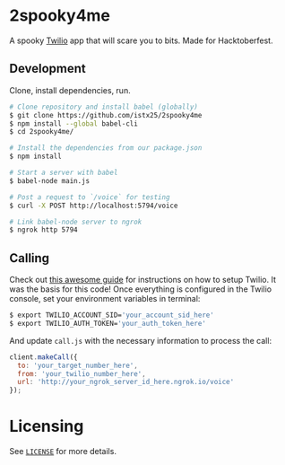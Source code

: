 # 2spooky4me

A spooky [Twilio](https://www.twilio.com) app that will scare you to bits. Made for Hacktoberfest.

## Development

Clone, install dependencies, run.

```bash
# Clone repository and install babel (globally)
$ git clone https://github.com/istx25/2spooky4me
$ npm install --global babel-cli
$ cd 2spooky4me/

# Install the dependencies from our package.json
$ npm install

# Start a server with babel
$ babel-node main.js

# Post a request to `/voice` for testing
$ curl -X POST http://localhost:5794/voice

# Link babel-node server to ngrok
$ ngrok http 5794
```

## Calling

Check out [this awesome guide](https://www.twilio.com/blog/2015/08/playing-tunes-over-the-phone-with-the-twilio-nodejs-library-in-es6.html) for instructions on how to setup Twilio. It was the basis for this code! Once everything is configured in the Twilio console, set your environment variables in terminal:

```bash
$ export TWILIO_ACCOUNT_SID='your_account_sid_here'
$ export TWILIO_AUTH_TOKEN='your_auth_token_here'
```

And update `call.js` with the necessary information to process the call:

```javascript
client.makeCall({
  to: 'your_target_number_here',
  from: 'your_twilio_number_here',
  url: 'http://your_ngrok_server_id_here.ngrok.io/voice'
});
```

# Licensing

See [`LICENSE`](LICENSE) for more details.
